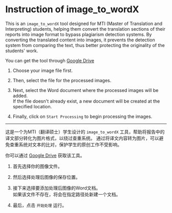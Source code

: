 # Instruction of image_to_wordX

This is an `image_to_wordX` tool designed for MTI (Master of Translation and Interpreting) students,
helping them convert the translation sections of their reports into image format to bypass plagiarism detection systems.
By converting the translated content into images, it prevents the detection system from comparing the text, thus better protecting the originality of the students' work.

You can get the tool through [Google Drive](https://drive.google.com/file/d/1DcGCEV4JBLwcjMMpCaz2zJ6p5xO6eKCV/view?usp=drive_link)

1. Choose your image file first.

2. Then, select the file for the processed images.

3. Next, select the Word document where the processed images will be added.  
If the file doesn't already exist, a new document will be created at the specified location.

4. Finally, click on `Start Processing` to begin processing the images.

---

这是一个为MTI（翻译硕士）学生设计的 `image_to_wordX` 工具，帮助将报告中的译文部分转化为图片格式，以绕过查重系统。
通过将译文内容转为图片，可以避免查重系统对文本的比对，保护学生的原创工作不受影响。

你可以通过 [Google Drive](https://drive.google.com/file/d/1DcGCEV4JBLwcjMMpCaz2zJ6p5xO6eKCV/view?usp=drive_link) 获取该工具。

1. 首先选择你的图像文件。

2. 然后选择处理后图像的保存位置。

3. 接下来选择要添加处理后图像的Word文档。  
如果该文件不存在，将会在指定路径处新建一个文档。

4. 最后，点击 `开始处理` 运行。
